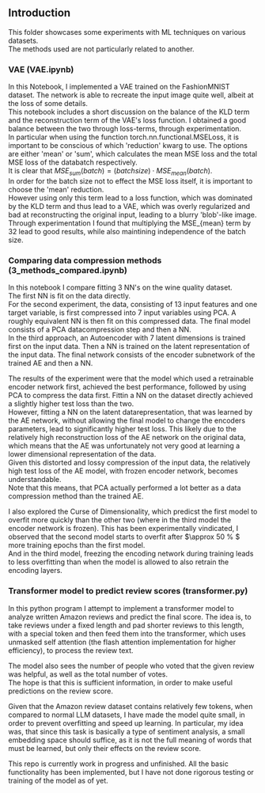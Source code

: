 ## Introduction
This folder showcases some experiments with ML techniques on various datasets.  
The methods used are not particularly related to another.

### VAE (VAE.ipynb)
In this Notebook, I implemented a VAE trained on the FashionMNIST dataset.
The network is able to recreate the input image quite well, albeit at the loss of some details.  
This notebook includes a short discussion on the balance of the KLD term and the reconstruction term of the VAE's loss function.
I obtained a good balance between the two through loss-terms, through experimentation.  
In particular when using the function torch.nn.functional.MSELoss, it is important to be conscious of which 'reduction' kwarg to use.
The options are either 'mean' or 'sum', which calculates the mean MSE loss and the total MSE loss of the databatch respectively.  
It is clear that $MSE_{sum}(batch) = (batch size) \cdot MSE_{mean}(batch)$.  
In order for the batch size not to effect the MSE loss itself, it is important to choose the 'mean' reduction.  
However using only this term lead to a loss function, which was dominated by the KLD term and thus lead to a VAE, which was overly regularized and bad at reconstructing the original input, leading to a blurry 'blob'-like image.  
Through experimentation I found that multiplying the MSE_{mean} term by 32 lead to good results, while also maintining independence of the batch size.

### Comparing data compression methods (3_methods_compared.ipynb)
In this notebook I compare fitting 3 NN's on the wine quality dataset.  
The first NN is fit on the data directly.  
For the second experiment, the data, consisting of 13 input features and one target variable, is first compressed into 7 input variables using PCA.
A roughly equivalent NN is then fit on this compressed data.
The final model consists of a PCA datacompression step and then a NN.  
In the third approach, an Autoencoder with 7 latent dimensions is trained first on the input data.
Then a NN is trained on the latent representation of the input data.
The final network consists of the encoder subnetwork of the trained AE and then a NN.

The results of the experiment were that the model which used a retrainable encoder network first, achieved the best performance, followed by using PCA to compress the data first.
Fittin a NN on the dataset directly achieved a slightly higher test loss than the two.  
However, fitting a NN on the latent datarepresentation, that was learned by the AE network, without allowing the final model to change the encoders parameters, lead to significantly higher test loss.
This likely due to the relatively high reconstruction loss of the AE network on the original data, which means that the AE was unfortunately not very good at learning a lower dimensional representation of the data.  
Given this distorted and lossy compression of the input data, the relatively high test loss of the AE model, with frozen encoder network, becomes understandable.  
Note that this means, that PCA actually performed a lot better as a data compression method than the trained AE.

I also explored the Curse of Dimensionality, which predicst the first model to overfit more quickly than the other two (where in the third model the encoder network is frozen). 
This has been experimentally vindicated, I observed that the second model starts to overfit after $\approx 50 \% $ more training epochs than the first model.  
And in the third model, freezing the encoding network during training leads to less overfitting than when the model is allowed to also retrain the encoding layers. 

### Transformer model to predict review scores (transformer.py)
In this python program I attempt to implement a transformer model to analyze written Amazon reviews and predict the final score.
The idea is, to take reviews under a fixed length and pad shorter reviews to this length, with a special token and then feed them into the transformer, 
which uses unmasked self attention (the flash attention implementation for higher efficiency), to process the review text.

The model also sees the number of people who voted that the given review was helpful, as well as the total number of votes.  
The hope is that this is sufficient information, in order to make useful predictions on the review score.

Given that the Amazon review dataset contains relatively few tokens, when compared to normal LLM datasets, I have made the model quite small, in order to prevent overfitting and speed up learning.
In particular, my idea was, that since this task is basically a type of sentiment analysis, a small embedding space should suffice, as it is not the full meaning of words that must be learned, 
but only their effects on the review score.

This repo is currently work in progress and unfinished.
All the basic functionality has been implemented, but I have not done rigorous testing or training of the model as of yet.

